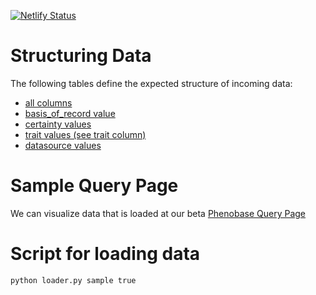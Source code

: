 [![Netlify Status](https://api.netlify.com/api/v1/badges/9aba2cd4-5eaa-4879-8e51-2c11c26a1719/deploy-status)](https://app.netlify.com/sites/phenobase/deploys)


# Structuring Data

The following tables define the expected structure of incoming data:

- [all columns](data/columns.csv)
- [basis_of_record value](data/basis_of_record.csv)
- [certainty values](data/certainty.csv)
- [trait values (see trait column)](data/traits.csv)
- [datasource values](data/datasource.csv)


# Sample Query Page
We can visualize data that is loaded at our beta [Phenobase Query Page](https://phenobase.netlify.app/)

# Script for loading data

```
python loader.py sample true
```

